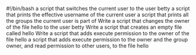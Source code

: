 #!/bin/bash
a script that switches the current user to the user betty
a script that prints the effective username of the current user
a script that prints all the groups the current user is part of
Write a script that changes the owner of the file hello to the user betty
Write a script that creates an empty file called hello
Write a script that adds execute permission to the owner of the file hello
a script that adds execute permission to the owner and the group owner, and read permission to other users, to the file hello
